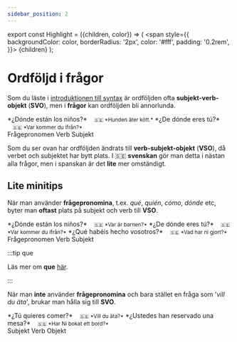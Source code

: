 ```yaml
---
sidebar_position: 2
---
```


export const Highlight = ({children, color}) => (
  <span
    style={{
      backgroundColor: color,
      borderRadius: '2px',
      color: '#fff',
      padding: '0.2rem',
    }}>
    {children}
  </span>
);

# <Highlight color="var(--highlight)">Ordföljd i frågor</Highlight>

Som du läste i [introduktionen till syntax](/docs/Syntax/Introduktion) är ordföljden ofta **subjekt-verb-objekt** (**SVO**), men i **frågor** kan ordföljden bli annorlunda.

<div class="custom-quote">  
*¿<span style={{color: 'magenta'}}>Dónde</span> <span style={{color: 'red'}}>están</span> <span style={{color: 'var(--highlight)'}}>los niños</span>?*   
&nbsp;&nbsp;&nbsp;<small>🇸🇪 *Hunden äter kött.*</small>    
*¿<span style={{color: 'magenta'}}>De dónde</span> <span style={{color: 'red'}}>eres</span> <span style={{color: 'var(--highlight)'}}>tú</span>?*   
&nbsp;&nbsp;&nbsp;<small>🇸🇪 *Var kommer du ifrån?*</small>       
</div>

<div class="subject-box">
  <span class="magenta-dot"></span>
  <span class="subject-text">Frågepronomen</span>
    <span class="red-dot"></span>
  <span class="subject-text">Verb</span>
  <span class="blue-dot"></span>
  <span class="subject-text">Subjekt</span>
</div>

Som du ser ovan har ordföljden ändrats till **verb-subjekt-objekt** (**VSO**), då verbet och subjektet har bytt plats. I 🇸🇪 **svenskan** gör man detta i nästan alla frågor, men i spanskan är det **lite** mer omständigt.

## Lite minitips

När man använder **frågepronomina**, t.ex. *qué*, *quién*, *cómo*, *dónde* etc, byter man **oftast** plats på subjekt och verb till **VSO**.

<div class="custom-quote">  
*¿<span style={{color: 'magenta'}}>Dónde</span> <span style={{color: 'red'}}>están</span> <span style={{color: 'var(--highlight)'}}>los niños</span>?*   
&nbsp;&nbsp;&nbsp;<small>🇸🇪 *Var är barnen?*</small>    
*¿<span style={{color: 'magenta'}}>De dónde</span> <span style={{color: 'red'}}>eres</span> <span style={{color: 'var(--highlight)'}}>tú</span>?*   
&nbsp;&nbsp;&nbsp;<small>🇸🇪 *Var kommer du ifrån?*</small>      
*¿<span style={{color: 'magenta'}}>Qué</span> <span style={{color: 'red'}}>habéis hecho</span> <span style={{color: 'var(--highlight)'}}>vosotros</span>?*   
&nbsp;&nbsp;&nbsp;<small>🇸🇪 *Vad har ni gjort?*</small>    
</div>

<div class="subject-box">
  <span class="magenta-dot"></span>
  <span class="subject-text">Frågepronomen</span>
    <span class="red-dot"></span>
  <span class="subject-text">Verb</span>
  <span class="blue-dot"></span>
  <span class="subject-text">Subjekt</span>
</div>

:::tip que

Läs mer om **que** [här](/docs/Syntax/Que).

:::

När man **inte** använder **frågepronomina** och bara stället en fråga som '*vill du äta*', brukar man hålla sig till **SVO**.

<div class="custom-quote">  
*¿<span style={{color: 'var(--highlight)'}}>Tú</span> <span style={{color: 'red'}}>quieres</span> <span style={{color: 'red'}}>comer</span>?*   
&nbsp;&nbsp;&nbsp;<small>🇸🇪 *Vill du äta?*</small>    
*¿<span style={{color: 'var(--highlight)'}}>Ustedes</span> <span style={{color: 'red'}}>han reservado</span> <span style={{color: 'lightseagreen'}}>una mesa</span>?*   
&nbsp;&nbsp;&nbsp;<small>🇸🇪 *Har Ni bokat ett bord?*</small>      
</div>

<div class="subject-box">
  <span class="blue-dot"></span>
  <span class="subject-text">Subjekt</span>
  <span class="red-dot"></span>
  <span class="subject-text">Verb</span>
  <span class="aqua-dot"></span>
  <span class="subject-text">Objekt</span>
</div>
